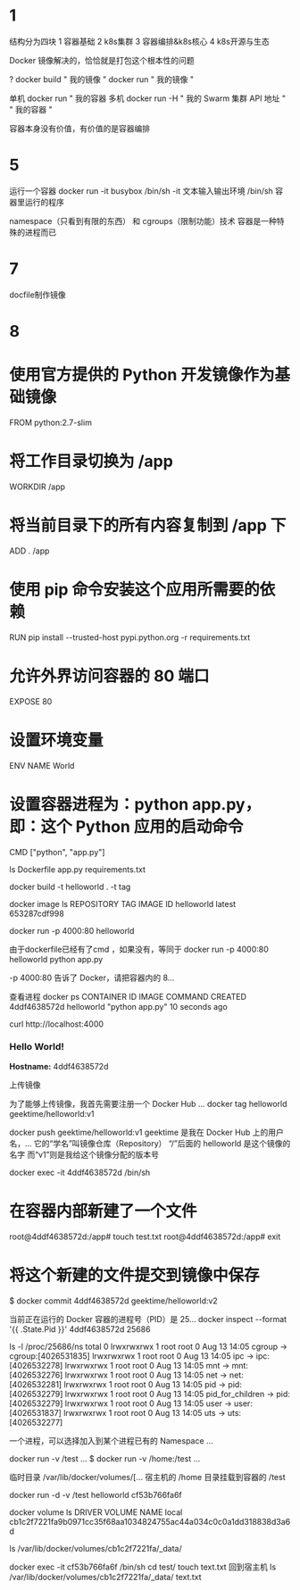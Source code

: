 
# 1
结构分为四块
1 容器基础
2 k8s集群
3 容器编排&k8s核心
4 k8s开源与生态

Docker 镜像解决的，恰恰就是打包这个根本性的问题

?
docker build " 我的镜像 "
docker run " 我的镜像 "

单机
docker run " 我的容器
多机
docker run -H " 我的 Swarm 集群 API 地址 " " 我的容器 "


容器本身没有价值，有价值的是容器编排

# 5 
运行一个容器
docker run -it busybox /bin/sh
-it 文本输入输出环境
/bin/sh 容器里运行的程序

namespace（只看到有限的东西） 和 cgroups（限制功能）技术
容器是一种特殊的进程而已

# 7 
docfile制作镜像

# 8
# 使用官方提供的 Python 开发镜像作为基础镜像
FROM python:2.7-slim

# 将工作目录切换为 /app
WORKDIR /app

# 将当前目录下的所有内容复制到 /app 下
ADD . /app

# 使用 pip 命令安装这个应用所需要的依赖
RUN pip install --trusted-host pypi.python.org -r requirements.txt

# 允许外界访问容器的 80 端口
EXPOSE 80

# 设置环境变量
ENV NAME World

# 设置容器进程为：python app.py，即：这个 Python 应用的启动命令
CMD ["python", "app.py"]



ls
Dockerfile  app.py   requirements.txt

docker build -t helloworld .
-t tag 

docker image ls
REPOSITORY            TAG                 IMAGE ID
helloworld         latest              653287cdf998


docker run -p 4000:80 helloworld

由于dockerfile已经有了cmd
，如果没有，等同于
docker run -p 4000:80 helloworld python app.py

-p 4000:80 告诉了 Docker，请把容器内的 8...


查看进程
docker ps
CONTAINER ID        IMAGE               COMMAND             CREATED
4ddf4638572d        helloworld       "python app.py"     10 seconds ago


curl http://localhost:4000
<h3>Hello World!</h3><b>Hostname:</b> 4ddf4638572d<br/>


上传镜像

为了能够上传镜像，我首先需要注册一个 Docker Hub ...
docker tag helloworld geektime/helloworld:v1

docker push geektime/helloworld:v1
geektime 是我在 Docker Hub 上的用户名，...
它的“学名”叫镜像仓库（Repository）
“/”后面的 helloworld 是这个镜像的名字
而“v1”则是我给这个镜像分配的版本号


docker exec -it 4ddf4638572d /bin/sh
# 在容器内部新建了一个文件
root@4ddf4638572d:/app# touch test.txt
root@4ddf4638572d:/app# exit

# 将这个新建的文件提交到镜像中保存
$ docker commit 4ddf4638572d geektime/helloworld:v2

当前正在运行的 Docker 容器的进程号（PID）是 25...
docker inspect --format '{{ .State.Pid }}'  4ddf4638572d
25686


ls -l  /proc/25686/ns
total 0
lrwxrwxrwx 1 root root 0 Aug 13 14:05 cgroup -> cgroup:[4026531835]
lrwxrwxrwx 1 root root 0 Aug 13 14:05 ipc -> ipc:[4026532278]
lrwxrwxrwx 1 root root 0 Aug 13 14:05 mnt -> mnt:[4026532276]
lrwxrwxrwx 1 root root 0 Aug 13 14:05 net -> net:[4026532281]
lrwxrwxrwx 1 root root 0 Aug 13 14:05 pid -> pid:[4026532279]
lrwxrwxrwx 1 root root 0 Aug 13 14:05 pid_for_children -> pid:[4026532279]
lrwxrwxrwx 1 root root 0 Aug 13 14:05 user -> user:[4026531837]
lrwxrwxrwx 1 root root 0 Aug 13 14:05 uts -> uts:[4026532277]

一个进程，可以选择加入到某个进程已有的 Namespace ...


docker run -v /test ...
$ docker run -v /home:/test ...

临时目录 /var/lib/docker/volumes/[...
宿主机的 /home 目录挂载到容器的 /test


docker run -d -v /test helloworld
cf53b766fa6f

docker volume ls
DRIVER              VOLUME NAME
local               cb1c2f7221fa9b0971cc35f68aa1034824755ac44a034c0c0a1dd318838d3a6d

ls /var/lib/docker/volumes/cb1c2f7221fa/_data/

docker exec -it cf53b766fa6f /bin/sh
cd test/
touch text.txt
回到宿主机
ls /var/lib/docker/volumes/cb1c2f7221fa/_data/
text.txt
